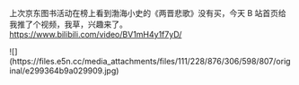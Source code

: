 <p>上次京东图书活动在榜上看到渤海小史的《两晋悲歌》没有买，今天 B 站首页给我推了个视频，我草，兴趣来了。<a href="https://www.bilibili.com/video/BV1mH4y1f7yD/" target="_blank" rel="nofollow noopener" translate="no"><span class="invisible">https://www.</span><span class="ellipsis">bilibili.com/video/BV1mH4y1f7y</span><span class="invisible">D/</span></a></p>
![](https://files.e5n.cc/media_attachments/files/111/228/876/306/598/807/original/e299364b9a029909.jpg)